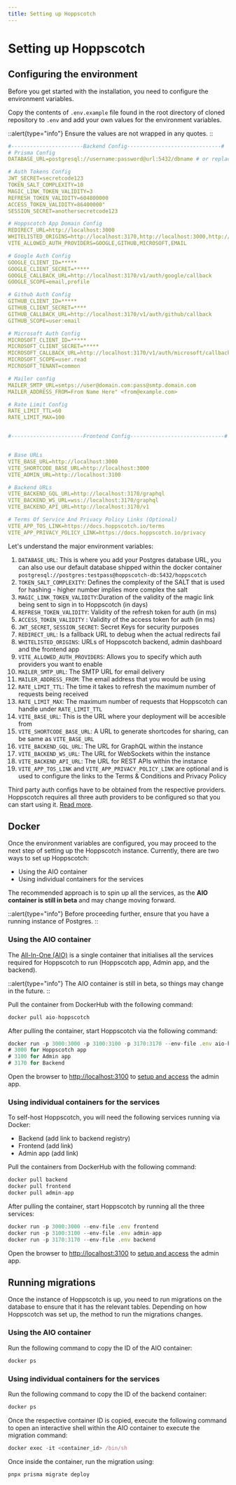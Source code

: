 ```yaml
---
title: Setting up Hoppscotch
---
```


# Setting up Hoppscotch


## Configuring the environment

Before you get started with the installation, you need to configure the environment variables.

Copy the contents of `.env.example` file found in the root directory of cloned repository to `.env` and add your own values for the environment variables.

::alert{type="info"}
Ensure the values are not wrapped in any quotes.
::

```yaml
#-----------------------Backend Config------------------------------#
# Prisma Config
DATABASE_URL=postgresql://username:password@url:5432/dbname # or replace with your database URL

# Auth Tokens Config
JWT_SECRET=secretcode123
TOKEN_SALT_COMPLEXITY=10
MAGIC_LINK_TOKEN_VALIDITY=3
REFRESH_TOKEN_VALIDITY=604800000
ACCESS_TOKEN_VALIDITY=86400000" 
SESSION_SECRET=anothersecretcode123

# Hoppscotch App Domain Config
REDIRECT_URL=http://localhost:3000
WHITELISTED_ORIGINS=http://localhost:3170,http://localhost:3000,http://localhost:3100
VITE_ALLOWED_AUTH_PROVIDERS=GOOGLE,GITHUB,MICROSOFT,EMAIL

# Google Auth Config
GOOGLE_CLIENT_ID=*****
GOOGLE_CLIENT_SECRET=*****
GOOGLE_CALLBACK_URL=http://localhost:3170/v1/auth/google/callback
GOOGLE_SCOPE=email,profile

# Github Auth Config
GITHUB_CLIENT_ID=*****
GITHUB_CLIENT_SECRET=****
GITHUB_CALLBACK_URL=http://localhost:3170/v1/auth/github/callback
GITHUB_SCOPE=user:email

# Microsoft Auth Config
MICROSOFT_CLIENT_ID=*****
MICROSOFT_CLIENT_SECRET=*****
MICROSOFT_CALLBACK_URL=http://localhost:3170/v1/auth/microsoft/callback
MICROSOFT_SCOPE=user.read
MICROSOFT_TENANT=common

# Mailer config
MAILER_SMTP_URL=smtps://user@domain.com:pass@smtp.domain.com
MAILER_ADDRESS_FROM=From Name Here" <from@example.com>

# Rate Limit Config
RATE_LIMIT_TTL=60 
RATE_LIMIT_MAX=100 


#-----------------------Frontend Config------------------------------#


# Base URLs
VITE_BASE_URL=http://localhost:3000
VITE_SHORTCODE_BASE_URL=http://localhost:3000
VITE_ADMIN_URL=http://localhost:3100

# Backend URLs
VITE_BACKEND_GQL_URL=http://localhost:3170/graphql
VITE_BACKEND_WS_URL=wss://localhost:3170/graphql
VITE_BACKEND_API_URL=http://localhost:3170/v1

# Terms Of Service And Privacy Policy Links (Optional)
VITE_APP_TOS_LINK=https://docs.hoppscotch.io/terms
VITE_APP_PRIVACY_POLICY_LINK=https://docs.hoppscotch.io/privacy
```

Let's understand the major environment variables:

1. `DATABASE_URL`: This is where you add your Postgres database URL, you can also use our default database shipped within the docker container `postgresql://postgres:testpass@hoppscotch-db:5432/hoppscotch`
2. `TOKEN_SALT_COMPLEXITY`: Defines the complexity of the SALT that is used for hashing - higher number implies more complex the salt
3. `MAGIC_LINK_TOKEN_VALIDITY`:Duration of the validity of the magic link being sent to sign in to Hoppscotch (in days)
4. `REFRESH_TOKEN_VALIDITY`: Validity of the refresh token for auth (in ms)
5. `ACCESS_TOKEN_VALIDITY` : Validity of the access token for auth (in ms)
6. `JWT_SECRET`, `SESSION_SECRET`: Secret Keys for security purposes
7. `REDIRECT_URL`: Is a fallback URL to debug when the actual redirects fail
8. `WHITELISTED_ORIGINS`: URLs of Hoppscotch backend, admin dashboard and the frontend app
9. `VITE_ALLOWED_AUTH_PROVIDERS`: Allows you to specify which auth providers you want to enable
10. `MAILER_SMTP_URL`: The SMTP URL for email delivery
11. `MAILER_ADDRESS_FROM`: The email address that you would be using
12. `RATE_LIMIT_TTL`: The time it takes to refresh the maximum number of requests being received
13. `RATE_LIMIT_MAX`: The maximum number of requests that Hoppscotch can handle under `RATE_LIMIT_TTL`
14. `VITE_BASE_URL`: This is the URL where your deployment will be accesible from
15. `VITE_SHORTCODE_BASE_URL`: A URL to generate shortcodes for sharing, can be same as `VITE_BASE_URL`
16. `VITE_BACKEND_GQL_URL`: The URL for GraphQL within the instance
17. `VITE_BACKEND_WS_URL`: The URL for WebSockets within the instance
18. `VITE_BACKEND_API_URL`: The URL for REST APIs within the instance
19. `VITE_APP_TOS_LINK` and `VITE_APP_PRIVACY_POLICY_LINK` are optional and is used to configure the links to the Terms & Conditions and Privacy Policy

Third party auth configs have to be obtained from the respective providers. Hoppscotch requires all three auth providers to be configured so that you can start using it. [Read more](/documentation/self-host/community-edition/prerequisites#oauth).

## Docker

Once the environment variables are configured, you may proceed to the next step of setting up the Hoppscotch instance. Currently, there are two ways to set up Hoppscotch:

- Using the AIO container
- Using individual containers for the services

The recommended approach is to spin up all the services, as the **AIO container is still in beta** and may change moving forward.

::alert{type="info"}
Before proceeding further, ensure that you have a running instance of Postgres.
::

### Using the AIO container

The [All-In-One (AIO)](http://localhost:3000/documentation/self-host/community-edition/setting-up-hoppscotch) is a single container that initialises all the services required for Hoppscotch to run (Hoppscotch app, Admin app, and the backend).

::alert{type="info"}
The AIO container is still in beta, so things may change in the future.
::

Pull the container from DockerHub with the following command:

```jsx
docker pull aio-hoppscotch
```

After pulling the container, start Hoppscotch via the following command:

```jsx
docker run -p 3000:3000 -p 3100:3100 -p 3170:3170 --env-file .env aio-hoppscotch
# 3000 for Hoppscotch app
# 3100 for Admin app
# 3170 for Backend
```

Open the browser to [http://localhost:3100](http://localhost:3100/) to [setup and access](/documentation/self-host/community-edition/access-and-setup) the admin app.

### Using individual containers for the services

To self-host Hoppscotch, you will need the following services running via Docker:

- Backend (add link to backend registry)
- Frontend (add link)
- Admin app (add link)

Pull the containers from DockerHub with the following command:

```jsx
docker pull backend
docker pull frontend
docker pull admin-app

```

After pulling the container, start Hoppscotch by running all the three services:

```jsx
docker run -p 3000:3000 --env-file .env frontend
docker run -p 3100:3100 --env-file .env admin-app
docker run -p 3170:3170 --env-file .env backend

```

Open the browser to [http://localhost:3100](http://localhost:3100/) to [setup and access](/documentation/self-host/community-edition/access-and-setup) the admin app.

## Running migrations

Once the instance of Hoppscotch is up, you need to run migrations on the database to ensure that it has the relevant tables. Depending on how Hoppscotch was set up, the method to run the migrations changes.

### Using the AIO container

Run the following command to copy the ID of the AIO container:

```jsx
docker ps

```

### Using individual containers for the services

Run the following command to copy the ID of the backend container:

```jsx
docker ps

```

Once the respective container ID is copied, execute the following command to open an interactive shell within the AIO container to execute the migration command:

```jsx
docker exec -it <container_id> /bin/sh

```

Once inside the container, run the migration using:

```jsx
pnpx prisma migrate deploy

```


